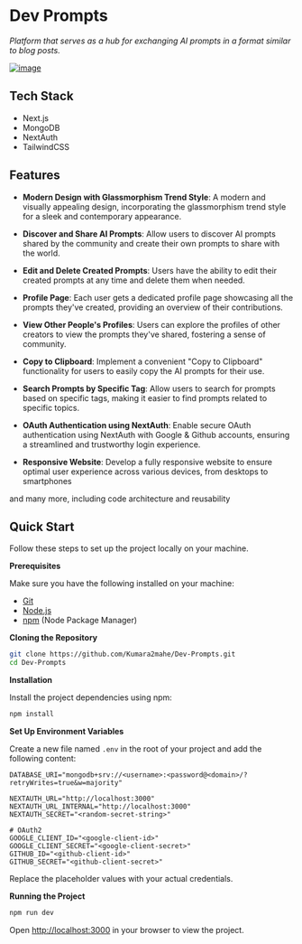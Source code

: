 # Dev Prompts

*Platform that serves as a hub for exchanging AI prompts in a format similar to blog posts.*

[![image](https://drive.google.com/uc?export=view&id=1DUTuRvZ_rp7oLUjbb0K2JM_F9Gp0yJhq)](https://devprompts-nextjs.vercel.app/)

## Tech Stack

- Next.js
- MongoDB
- NextAuth
- TailwindCSS

## Features

- **Modern Design with Glassmorphism Trend Style**: A modern and visually appealing design, incorporating the glassmorphism trend style for a sleek and contemporary appearance.

- **Discover and Share AI Prompts**: Allow users to discover AI prompts shared by the community and create their own prompts to share with the world.

- **Edit and Delete Created Prompts**: Users have the ability to edit their created prompts at any time and delete them when needed.

- **Profile Page**: Each user gets a dedicated profile page showcasing all the prompts they've created, providing an overview of their contributions.

- **View Other People's Profiles**: Users can explore the profiles of other creators to view the prompts they've shared, fostering a sense of community.

- **Copy to Clipboard**: Implement a convenient "Copy to Clipboard" functionality for users to easily copy the AI prompts for their use.

- **Search Prompts by Specific Tag**: Allow users to search for prompts based on specific tags, making it easier to find prompts related to specific topics.

- **OAuth Authentication using NextAuth**: Enable secure OAuth authentication using NextAuth with Google & Github accounts, ensuring a streamlined and trustworthy login experience.

- **Responsive Website**: Develop a fully responsive website to ensure optimal user experience across various devices, from desktops to smartphones

and many more, including code architecture and reusability 

## Quick Start

Follow these steps to set up the project locally on your machine.

**Prerequisites**

Make sure you have the following installed on your machine:

- [Git](https://git-scm.com/)
- [Node.js](https://nodejs.org/en)
- [npm](https://www.npmjs.com/) (Node Package Manager)

**Cloning the Repository**

```bash
git clone https://github.com/Kumara2mahe/Dev-Prompts.git
cd Dev-Prompts
```

**Installation**

Install the project dependencies using npm:

```bash
npm install
```

**Set Up Environment Variables**

Create a new file named `.env` in the root of your project and add the following content:

```env
DATABASE_URI="mongodb+srv://<username>:<password@<domain>/?retryWrites=true&w=majority"

NEXTAUTH_URL="http://localhost:3000"
NEXTAUTH_URL_INTERNAL="http://localhost:3000"
NEXTAUTH_SECRET="<random-secret-string>"

# OAuth2
GOOGLE_CLIENT_ID="<google-client-id>"
GOOGLE_CLIENT_SECRET="<google-client-secret>"
GITHUB_ID="<github-client-id>"
GITHUB_SECRET="<github-client-secret>"
```

Replace the placeholder values with your actual credentials.

**Running the Project**

```bash
npm run dev
```

Open [http://localhost:3000](http://localhost:3000) in your browser to view the project.

